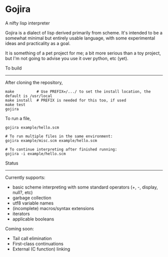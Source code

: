 Gojira
======
A nifty lisp interpreter

Gojira is a dialect of lisp derived primarily from scheme. It's intended to be
a somewhat minimal but entirely usable language, with some experimental ideas
and practicality as a goal.

It is something of a pet project for me; a bit more serious than a toy project,
but I'm not going to advise you use it over python, etc (yet).

To build
- - - - -
After cloning the repository,

    make          # Use PREFIX=/.../ to set the install location, the default is /usr/local
	make install  # PREFIX is needed for this too, if used
	make test
    gojira

To run a file,

    gojira example/hello.scm

    # To run multiple files in the same environment:
    gojira example/misc.scm example/hello.scm

    # To continue interpreting after finished running:
    gojira -i example/hello.scm

Status
- - - -

Currently supports:

- basic scheme interpreting with some standard operators (+, -, display, null?, etc)
- garbage collection
- utf8 variable names
- (incomplete) macros/syntax extensions
- iterators
- applicable booleans

Coming soon:

- Tail call elimination
- First-class continuations
- External (C function) linking
